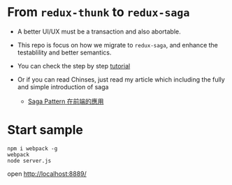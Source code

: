 # From `redux-thunk` to `redux-saga`

- A better UI/UX must be a transaction and also abortable.

- This repo is focus on how we migrate to `redux-saga`, and enhance the testablility and better semantics.

- You can check the step by step [tutorial](https://github.com/abalone0204/redux-thunk-to-saga-tutorial/commit/1a4455b23ce6bc434d17a8c2ebcbf9e80e922be5)

- Or if you can read Chinses, just read my article which including the fully and simple introduction of saga 

    - [Saga Pattern 在前端的應用](http://abalone0204.github.io/2016/05/14/redux-saga/)


# Start sample

```
npm i webpack -g
webpack
node server.js
```

open <http://localhost:8889/>